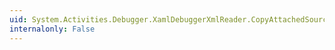 ```yaml
---
uid: System.Activities.Debugger.XamlDebuggerXmlReader.CopyAttachedSourceLocation(System.Object,System.Object)
internalonly: False
---
```

